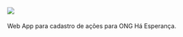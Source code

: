 # ![](https://github.com/jnassula/ha_esperanca/blob/main/images/logo_login.png)
Web App para cadastro de ações para ONG Há Esperança.

